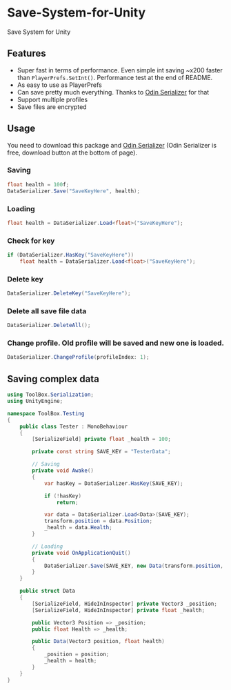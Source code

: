 # Save-System-for-Unity
Save System for Unity

## Features
- Super fast in terms of performance. Even simple int saving ~x200 faster than ```PlayerPrefs.SetInt()```. Performance test at the end of README.
- As easy to use as PlayerPrefs
- Can save pretty much everything. Thanks to [Odin Serializer](https://github.com/TeamSirenix/odin-serializer) for that
- Support multiple profiles
- Save files are encrypted 

## Usage
You need to download this package and [Odin Serializer](https://odininspector.com/download) (Odin Serializer is free, download button at the bottom of page). 

### Saving

```csharp
float health = 100f;
DataSerializer.Save("SaveKeyHere", health);
```

### Loading

```csharp
float health = DataSerializer.Load<float>("SaveKeyHere");
```

### Check for key

```csharp
if (DataSerializer.HasKey("SaveKeyHere"))
	float health = DataSerializer.Load<float>("SaveKeyHere");
```

### Delete key

```csharp
DataSerializer.DeleteKey("SaveKeyHere");
```

### Delete all save file data

```csharp
DataSerializer.DeleteAll();
```

### Change profile. Old profile will be saved and new one is loaded.

```csharp
DataSerializer.ChangeProfile(profileIndex: 1);
```

## Saving complex data

```csharp
using ToolBox.Serialization;
using UnityEngine;

namespace ToolBox.Testing
{
	public class Tester : MonoBehaviour
	{
		[SerializeField] private float _health = 100;

		private const string SAVE_KEY = "TesterData";

		// Saving
		private void Awake()
		{
			var hasKey = DataSerializer.HasKey(SAVE_KEY);

			if (!hasKey)
				return;

			var data = DataSerializer.Load<Data>(SAVE_KEY);
			transform.position = data.Position;
			_health = data.Health;
		}

		// Loading
		private void OnApplicationQuit()
		{
			DataSerializer.Save(SAVE_KEY, new Data(transform.position, _health));
		}
	}

	public struct Data
	{
		[SerializeField, HideInInspector] private Vector3 _position;
		[SerializeField, HideInInspector] private float _health;

		public Vector3 Position => _position;
		public float Health => _health;

		public Data(Vector3 position, float health)
		{
			_position = position;
			_health = health;
		}
	}
}
```
